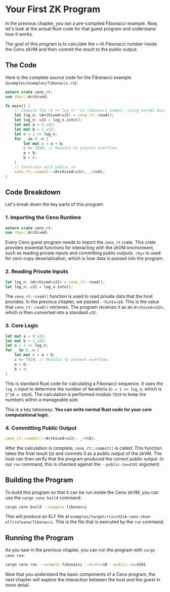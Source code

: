 # Your First ZK Program

In the previous chapter, you ran a pre-compiled Fibonacci example. Now, let's look at the actual Rust code for that guest program and understand how it works.

The goal of this program is to calculate the `n`-th Fibonacci number inside the Ceno zkVM and then commit the result to the public output.

## The Code

Here is the complete source code for the Fibonacci example (`examples/examples/fibonacci.rs`):

```rust
extern crate ceno_rt;
use rkyv::Archived;

fn main() {
    // Compute the (1 << log_n) 'th fibonacci number, using normal Rust code.
    let log_n: &Archived<u32> = ceno_rt::read();
    let log_n: u32 = log_n.into();
    let mut a = 0_u32;
    let mut b = 1_u32;
    let n = 1 << log_n;
    for _ in 0..n {
        let mut c = a + b;
        c %= 7919; // Modulus to prevent overflow.
        a = b;
        b = c;
    }
    // Constrain with public io
    ceno_rt::commit::<Archived<u32>, _>(&b);
}
```

## Code Breakdown

Let's break down the key parts of this program.

### 1. Importing the Ceno Runtime

```rust
extern crate ceno_rt;
use rkyv::Archived;
```

Every Ceno guest program needs to import the `ceno_rt` crate. This crate provides essential functions for interacting with the zkVM environment, such as reading private inputs and committing public outputs. `rkyv` is used for zero-copy deserialization, which is how data is passed into the program.

### 2. Reading Private Inputs

```rust
let log_n: &Archived<u32> = ceno_rt::read();
let log_n: u32 = log_n.into();
```

The `ceno_rt::read()` function is used to read private data that the host provides. In the previous chapter, we passed `--hints=10`. This is the value that `ceno_rt::read()` retrieves. The program receives it as an `Archived<u32>`, which is then converted into a standard `u32`.

### 3. Core Logic

```rust
let mut a = 0_u32;
let mut b = 1_u32;
let n = 1 << log_n;
for _ in 0..n {
    let mut c = a + b;
    c %= 7919; // Modulus to prevent overflow.
    a = b;
    b = c;
}
```

This is standard Rust code for calculating a Fibonacci sequence. It uses the `log_n` input to determine the number of iterations (`n = 1 << log_n`, which is `2^10 = 1024`). The calculation is performed modulo `7919` to keep the numbers within a manageable size.

This is a key takeaway: **You can write normal Rust code for your core computational logic.**

### 4. Committing Public Output

```rust
ceno_rt::commit::<Archived<u32>, _>(&b);
```

After the calculation is complete, `ceno_rt::commit()` is called. This function takes the final result (`b`) and commits it as a public output of the zkVM. The host can then verify that the program produced the correct public output. In our `run` command, this is checked against the `--public-io=4191` argument.


## Building the Program

To build this program so that it can be run inside the Ceno zkVM, you can use the `cargo ceno build` command:

```sh
cargo ceno build --example fibonacci
```

This will produce an ELF file at `examples/target/riscv32im-ceno-zkvm-elf/release/fibonacci`. This is the file that is executed by the `run` command.

## Running the Program

As you saw in the previous chapter, you can run the program with `cargo ceno run`:

```sh
cargo ceno run --example fibonacci --hints=10 --public-io=4191
```

Now that you understand the basic components of a Ceno program, the next chapter will explore the interaction between the host and the guest in more detail.
